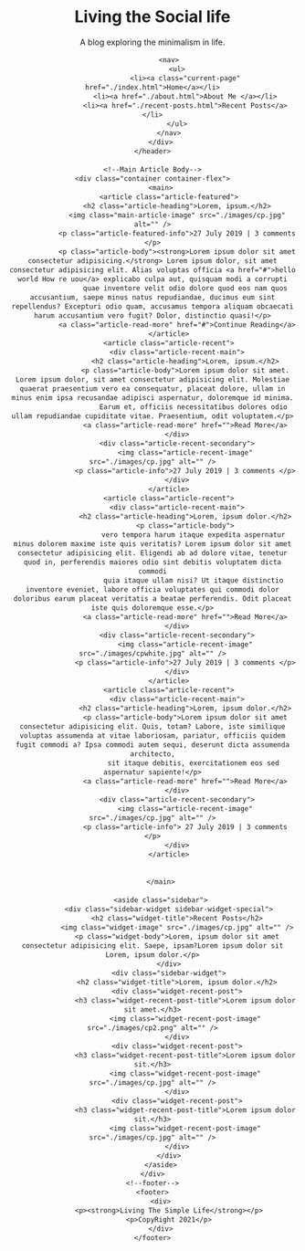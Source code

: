 <!DOCTYPE html>
<html lang="en">

<head>
    <meta charset="UTF-8" />
    <meta name="viewport" content="width=device-width, initial-scale=1.0" />
    <title>Document</title>
    <link rel="stylesheet" href="style.css" />
</head>

<body>
    <!--Header-->
    <header>
        <div class="container container-flex">
            <div class="site-title">
                <h1>Living the Social life</h1>
                <p class="subtitle">A blog exploring the minimalism in life.</p>
            </div>

            <nav>
                <ul>
                    <li><a class="current-page" href="./index.html">Home</a></li>
                    <li><a href="./about.html">About Me </a></li>
                    <li><a href="./recent-posts.html">Recent Posts</a></li>
                </ul>
            </nav>
        </div>
    </header>

    <!--Main Article Body-->
    <div class="container container-flex">
        <main>
            <article class="article-featured">
                <h2 class="article-heading">Lorem, ipsum.</h2>
                <img class="main-article-image" src="./images/cp.jpg" alt="" />
                <p class="article-featured-info">27 July 2019 | 3 comments </p>
                <p class="article-body"><strong>Lorem ipsum dolor sit amet consectetur adipisicing.</strong> Lorem ipsum dolor, sit amet consectetur adipisicing elit. Alias voluptas officia <a href="#">hello world How re uou</a> explicabo culpa aut, quisquam modi a corrupti
                    quae inventore velit odio dolore quod eos nam quos accusantium, saepe minus natus repudiandae, ducimus eum sint repellendus? Excepturi odio quam, accusamus tempora aliquam obcaecati harum accusantium vero fugit? Dolor, distinctio quasi!</p>
                <a class="article-read-more" href="#">Continue Reading</a>
            </article>
            <article class="article-recent">
                <div class="article-recent-main">
                    <h2 class="article-heading">Lorem, ipsum.</h2>
                    <p class="article-body">Lorem ipsum dolor sit amet. Lorem ipsum dolor, sit amet consectetur adipisicing elit. Molestiae quaerat praesentium vero ea consequatur, placeat dolore, ullam in minus enim ipsa recusandae adipisci aspernatur, doloremque id minima.
                        Earum et, officiis necessitatibus dolores odio ullam repudiandae cupiditate vitae. Praesentium, odit voluptatem.</p>
                    <a class="article-read-more" href="">Read More</a>
                </div>
                <div class="article-recent-secondary">
                    <img class="article-recent-image" src="./images/cp.jpg" alt="" />
                    <p class="article-info">27 July 2019 | 3 comments </p>
                </div>
            </article>
            <article class="article-recent">
                <div class="article-recent-main">
                    <h2 class="article-heading">Lorem, ipsum dolor.</h2>
                    <p class="article-body">
                        vero tempora harum itaque expedita aspernatur minus dolorem maxime iste quis veritatis? Lorem ipsum dolor sit amet consectetur adipisicing elit. Eligendi ab ad dolore vitae, tenetur quod in, perferendis maiores odio sint debitis voluptatem dicta commodi
                        quia itaque ullam nisi? Ut itaque distinctio inventore eveniet, labore officia voluptates qui commodi dolor doloribus earum placeat veritatis a beatae perferendis. Odit placeat iste quis doloremque esse.</p>
                    <a class="article-read-more" href="">Read More</a>
                </div>
                <div class="article-recent-secondary">
                    <img class="article-recent-image" src="./images/cpwhite.jpg" alt="" />
                    <p class="article-info">27 July 2019 | 3 comments </p>
                </div>
            </article>
            <article class="article-recent">
                <div class="article-recent-main">
                    <h2 class="article-heading">Lorem, ipsum dolor.</h2>
                    <p class="article-body">Lorem ipsum dolor sit amet consectetur adipisicing elit. Quis, totam? Labore, iste similique voluptas assumenda at vitae laboriosam, pariatur, officiis quidem fugit commodi a? Ipsa commodi autem sequi, deserunt dicta assumenda architecto,
                        sit itaque debitis, exercitationem eos sed aspernatur sapiente!</p>
                    <a class="article-read-more" href="">Read More</a>
                </div>
                <div class="article-recent-secondary">
                    <img class="article-recent-image" src="./images/cp.jpg" alt="" />
                    <p class="article-info"> 27 July 2019 | 3 comments </p>
                </div>
            </article>


        </main>

        <aside class="sidebar">
            <div class="sidebar-widget sidebar-widget-special">
                <h2 class="widget-title">Recent Posts</h2>
                <img class="widget-image" src="./images/cp.jpg" alt="" />
                <p class="widget-body">Lorem, ipsum dolor sit amet consectetur adipisicing elit. Saepe, ipsam?Lorem ipsum dolor sit Lorem, ipsum dolor.</p>
            </div>
            <div class="sidebar-widget">
                <h2 class="widget-title">Lorem, ipsum dolor.</h2>
                <div class="widget-recent-post">
                    <h3 class="widget-recent-post-title">Lorem ipsum dolor sit amet.</h3>
                    <img class="widget-recent-post-image" src="./images/cp2.png" alt="" />
                </div>
                <div class="widget-recent-post">
                    <h3 class="widget-recent-post-title">Lorem ipsum dolor sit.</h3>
                    <img class="widget-recent-post-image" src="./images/cp.jpg" alt="" />
                </div>
                <div class="widget-recent-post">
                    <h3 class="widget-recent-post-title">Lorem ipsum dolor sit.</h3>
                    <img class="widget-recent-post-image" src="./images/cp.jpg" alt="" />
                </div>
            </div>
        </aside>
    </div>
    <!--footer-->
    <footer>
        <div>
            <p><strong>Living The Simple Life</strong></p>
            <p>CopyRight 2021</p>
        </div>
    </footer>
</body>

</html>
